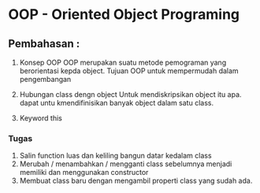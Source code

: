 # OOP - Oriented Object Programing

## Pembahasan :
1. Konsep OOP
    OOP merupakan suatu metode pemograman yang berorientasi kepda object. Tujuan OOP untuk mempermudah dalam pengembangan

2. Hubungan class dengn object
    Untuk mendiskripsikan object itu apa. dapat untu kmendifinisikan banyak object dalam satu class. 

3. Keyword this


### Tugas 
1. Salin function luas dan keliling bangun datar kedalam class
2. Merubah / menambahkan / mengganti class sebelumnya menjadi memiliki dan menggunakan constructor
3. Membuat class baru dengan mengambil properti class yang sudah ada.
